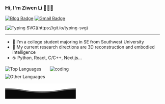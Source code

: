 ### Hi, I'm Ziwen Li 👋👋👋

[![Blog Badge](https://img.shields.io/badge/Blog-pique2233.github.io-blue?style=flat&logo=hugo&labelColor=555&logoColor=white)](https://pique2233.github.io/)
[![Gmail Badge](https://img.shields.io/badge/Mail-19823000405@163.com-blue?style=flat&labelColor=555&logo=gmail&link=mailto:eallions@gmail.com&logoColor=fff)](mailto:19823000405@163.com)

[![Typing SVG](https://readme-typing-svg.herokuapp.com?color=%2336BCF7&center=true&vCenter=true&width=600&lines=Hi+there+👋,+I+am+ZiwenLi;+Welcome+to+My+Profile!;My+research+directions+is+3D+Reconstruction;Always+learning+new+things...+;)](https://git.io/typing-svg)

<hr>

- 🔭  I'm a college student majoring in SE from Southwest University
- 🌱  My current research directions are 3D reconstruction and embodied intelligence
- ☕   Python, React, C/C++, Next.js...

<div style="display: flex; flex-wrap: nowrap; align-items: flex-start; gap: 16px;">
  <!-- 左侧：Most Used Languages -->
  <div style="display: flex; flex-direction: column; gap: 8px;">
    <img src="https://github-readme-stats.vercel.app/api/top-langs/?username=pique2233&layout=compact&hide_border=true&theme=default&langs_count=5" alt="Top Languages" style="max-width: 100%; height: auto;">
    <img src="https://github-readme-stats.vercel.app/api/top-langs/?username=pique2233&layout=compact&hide_border=true&theme=default&langs_count=5&hide=html" alt="Other Languages" style="max-width: 100%; height: auto;">
  </div>
  
  <!-- 右侧：GIF 图片 -->
  <div>
    <img alt="coding" width="300" src="https://media0.giphy.com/media/v1.Y2lkPTc5MGI3NjExbmw3bWdpemd6bHFoa3BtMDV6ZndsZGh2c2hmcGhmMW95N2I2cmpybyZlcD12MV9pbnRlcm5hbF9naWZfYnlfaWQmY3Q9Zw/Y9eMvvoSquSNCilfDT/giphy.gif" style="max-width: 100%; height: auto;">
  </div>
</div>

![](assets/Bottom_down.svg)
<!--
**pique2233/pique2233** is a ✨ _special_ ✨ repository because its `README.md` (this file) appears on your GitHub profile.

Here are some ideas to get you started:
<img src="https://imgur.com/rilHVxA.png"/>
- 🔭 I’m currently working on ...
- 🌱 I’m currently learning ...
- 👯 I’m looking to collaborate on ...
- 🤔 I’m looking for help with ...
- 💬 Ask me about ...
- 📫 How to reach me: ...
- 😄 Pronouns: ...
- ⚡ Fun fact: ...
-->

